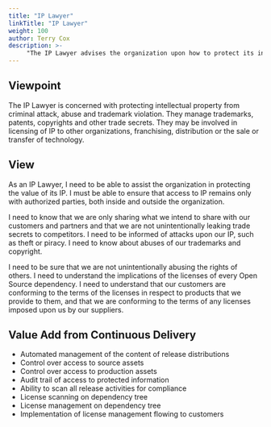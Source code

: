 ```yaml
---
title: "IP Lawyer"
linkTitle: "IP Lawyer"
weight: 100
author: Terry Cox
description: >-
     "The IP Lawyer advises the organization upon how to protect its intellectual capital"
---
```

## Viewpoint
The IP Lawyer is concerned with protecting intellectual property from criminal attack, abuse and trademark violation. They manage trademarks, patents, copyrights and other trade secrets. They may be involved in licensing of IP to other organizations, franchising, distribution or the sale or transfer of technology.

## View
As an IP Lawyer, I need to be able to assist the organization in protecting the value of its IP. I must be able to ensure that access to IP remains only with authorized parties, both inside and outside the organization. 

I need to know that we are only sharing what we intend to share with our customers and partners and that we are not unintentionally leaking trade secrets to competitors. I need to be informed of attacks upon our IP, such as theft or piracy. I need to know about abuses of our trademarks and copyright. 

I need to be sure that we are not unintentionally abusing the rights of others. I need to understand the implications of the licenses of every Open Source dependency. I need to understand that our customers are conforming to the terms of the licenses in respect to products that we provide to them, and that we are conforming to the terms of any licenses imposed upon us by our suppliers.

## Value Add from Continuous Delivery

- Automated management of the content of release distributions
- Control over access to source assets
- Control over access to production assets
- Audit trail of access to protected information
- Ability to scan all release activities for compliance
- License scanning on dependency tree
- License management on dependency tree
- Implementation of license management flowing to customers
